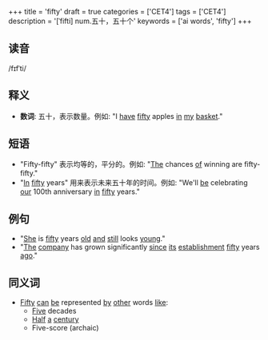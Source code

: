 +++
title = 'fifty'
draft = true
categories = ['CET4']
tags = ['CET4']
description = '[ˈfifti] num.五十，五十个'
keywords = ['ai words', 'fifty']
+++

## 读音
/fɪfˈti/

## 释义
- **数词**: 五十，表示数量。例如: "I [have](/zh/post/have/) [fifty](/zh/post/fifty/) apples [in](/zh/post/in/) [my](/zh/post/my/) [basket](/zh/post/basket/)."

## 短语
- "Fifty-fifty" 表示均等的，平分的。例如: "[The](/zh/post/the/) chances [of](/zh/post/of/) winning are fifty-fifty."
- "[In](/zh/post/in/) [fifty](/zh/post/fifty/) years" 用来表示未来五十年的时间。例如: "We'll [be](/zh/post/be/) celebrating [our](/zh/post/our/) 100th anniversary [in](/zh/post/in/) [fifty](/zh/post/fifty/) years."

## 例句
- "[She](/zh/post/she/) is [fifty](/zh/post/fifty/) years [old](/zh/post/old/) [and](/zh/post/and/) [still](/zh/post/still/) looks [young](/zh/post/young/)."
- "[The](/zh/post/the/) [company](/zh/post/company/) has grown significantly [since](/zh/post/since/) [its](/zh/post/its/) [establishment](/zh/post/establishment/) [fifty](/zh/post/fifty/) years [ago](/zh/post/ago/)."

## 同义词
- [Fifty](/zh/post/fifty/) [can](/zh/post/can/) [be](/zh/post/be/) represented [by](/zh/post/by/) [other](/zh/post/other/) words [like](/zh/post/like/):
  - [Five](/zh/post/five/) decades
  - [Half](/zh/post/half/) [a](/zh/post/a/) [century](/zh/post/century/)
  - Five-score (archaic)
